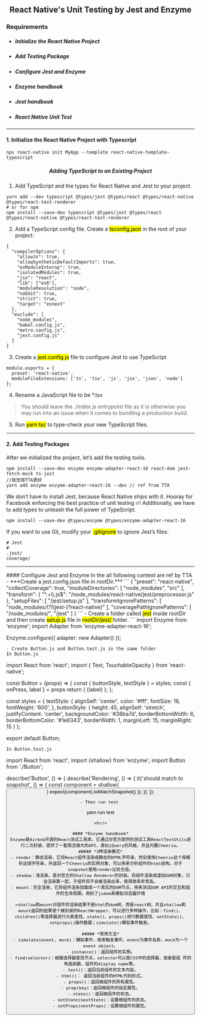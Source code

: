 <center><h2>React Native's Unit Testing by Jest and Enzyme</h2></center>

### Requirements 
- ##### *Initialize the React Native Project*
- ##### *Add Testing Package*
- ##### *Configure Jest and Enzyme*
- ##### *Enzyme handbook*
- ##### *Jest handbook*
- ##### *React Native Unit Test*

<hr/>

#### 1. Initialize the React Native Project with Typescript

```
npx react-native init MyApp --template react-native-template-typescript
```
##### <center>Adding TypeScript to an Existing Project</center>
1. Add TypeScript and the types for React Native and Jest to your project.
```
yarn add --dev typescript @types/jest @types/react @types/react-native @types/react-test-renderer
# or for npm
npm install --save-dev typescript @types/jest @types/react @types/react-native @types/react-test-renderer
```
2. Add a TypeScript config file. Create a <mark>tsconfig.json</mark> in the root of your project:
```
{
  "compilerOptions": {
    "allowJs": true,
    "allowSyntheticDefaultImports": true,
    "esModuleInterop": true,
    "isolatedModules": true,
    "jsx": "react",
    "lib": ["es6"],
    "moduleResolution": "node",
    "noEmit": true,
    "strict": true,
    "target": "esnext"
  },
  "exclude": [
    "node_modules",
    "babel.config.js",
    "metro.config.js",
    "jest.config.js"
  ]
}
```
3. Create a <mark>jest.config.js</mark> file to configure Jest to use TypeScript
```
module.exports = {
  preset: 'react-native',
  moduleFileExtensions: ['ts', 'tsx', 'js', 'jsx', 'json', 'node']
};
```
4. Rename a JavaScript file to be *.tsx
> You should leave the ./index.js entrypoint file as it is otherwise you may run into an issue when it comes to bundling a production build.

5. Run <mark>yarn tsc</mark> to type-check your new TypeScript files.
<hr/>

#### 2. Add Testing Packages
 After we initialized the project, let’s add the testing tools.

 ```
 npm install --save-dev enzyme enzyme-adapter-react-16 react-dom jest-fetch-mock ts-jest
//我觉得TTA更好
yarn add enzyme enzyme-adapter-react-16 --dev // ref from TTA

 ```
 We don’t have to install Jest, because React Native ships with it. Hooray for Facebook enforcing the best practice of unit testing 🔥!
Additionally, we have to add types to unleash the full power of TypeScript.

```
npm install --save-dev @types/enzyme @types/enzyme-adapter-react-16
```
If you want to use Git, modify your <mark>.gitignore</mark> to ignore Jest’s files:
```
# Jest
#
.jest/
coverage/
```
<hr/>
#### Configure Jest and Enzyme
In the all following context are ref by TTA
- ***Create a jest.config.json file in rootDir.***
```
{
	"preset": "react-native",
	"collectCoverage": true,
	"moduleDirectories": [
		"node_modules",
		"src"
	],
	"transform": {
		"^.+\\.js$": "<rootDir>/node_modules/react-native/jest/preprocessor.js"
	},
	"setupFiles": [
		"<rootDir>/jest/setup.js"
	],
	"transformIgnorePatterns": [
		"node_modules/(?!(jest-)?react-native)"
	],
	"coveragePathIgnorePatterns": [
		"/node_modules/",
		"/jest"
	]
}
```
- Create a folder called <mark>jest</mark> inside rootDir and then create <mark>setup.js</mark> file in <mark>rootDir/jest/ </mark>folder.
```
import Enzyme from 'enzyme';
import Adapter from 'enzyme-adapter-react-16';

Enzyme.configure({ adapter: new Adapter() });

```
- Create Button.js and Button.test.js in the same folder
In Button.js
```
import React from 'react';
import { Text, TouchableOpacity } from 'react-native';

const Button = (props) => {
    const { buttonStyle, textStyle } = styles;
    const { onPress, label } = props
    return (
        <TouchableOpacity onPress={onPress} style={buttonStyle}>
            <Text style={textStyle}>
                {label}
            </Text>
        </TouchableOpacity>
    );
};

const styles = {
    textStyle: {
        alignSelf: 'center',
        color: '#fff',
        fontSize: 16,
        fontWeight: '600',
    },
    buttonStyle: {
        height: 45,
        alignSelf: 'stretch',
        justifyContent: 'center',
        backgroundColor: '#38ba7d',
        borderBottomWidth: 6,
        borderBottomColor: '#1e6343',
        borderWidth: 1,
        marginLeft: 15,
        marginRight: 15
    }
};

export default Button;
```
In Button.test.js
```
import React from 'react';
import {shallow} from 'enzyme';
import Button from './Button';

describe('Button', () => {
    describe('Rendering', () => {
        it('should match to snapshot', () => {
            const component = shallow(<Button label="test label"/>)
            expect(component).toMatchSnapshot()
        });
    });
});
```
- Then run test 
```
yarn run test
```
<hr/>

#### *Enzyme handbook*
Enzyme是Airbnb开源的React测试工具库，它通过对官方提供的测试工具ReactTestUtils进行二次封装，提供了一套简洁强大的API，类似jQuery的风格，并且内置Cheerio。
##### *3种渲染模式*
- render：静态渲染，它将React组件渲染成静态的HTML字符串，然后使用Cheerio这个库解析这段字符串，并返回一个Cheerio的实例对象，可以用来分析组件的html结构。对于snapshot使用render比较合适。
- shadow：浅渲染，是对官方的Shallow Renderer的封装。将组件渲染成虚拟DOM对象，只会渲染第一层，子组件将不会被渲染出来，使得效率非常高。
- mount：完全渲染，它将组件渲染加载成一个真实的DOM节点，用来测试DOM API的交互和组件的生命周期。用到了jsdom来模拟浏览器环境

>shallow和mount对组件的渲染结果不是html的dom树，而是react树。并且shallow和mount返回的结果是个被封装的ReactWrapper，可以进行多种操作，比如：find()、children()等选择器进行元素查找，state()、props()进行数据查找，setState()、setprops()操作数据；simulate()模拟事件触发。

##### *常用方法*
- simulate(event, mock)：模拟事件，用来触发事件，event为事件名称，mock为一个event object。
- instance()：返回组件的实例。
- find(selector)：根据选择器查找节点，selector可以是CSS中的选择器，或者是组 件的构造函数，组件的display name等。
- text()：返回当前组件的文本内容。
- html()： 返回当前组件的HTML代码形式。
- props()：返回根组件的所有属性。
- prop(key)：返回根组件的指定属性。
- state()：返回根组件的状态。
- setState(nextState)：设置根组件的状态。
- setProps(nextProps)：设置根组件的属性。
